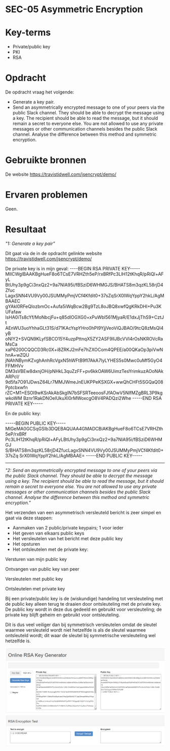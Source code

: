 # SEC-05 Asymmetric Encryption

# Key-terms
- Private/public key
- PKI
- RSA

# Opdracht

De opdracht vraag het volgende:
- Generate a key pair.
- Send an asymmetrically encrypted message to one of your peers via the public Slack channel. They should be able to decrypt the message using a key. The recipient should be able to read the message, but it should remain a secret to everyone else. You are not allowed to use any private messages or other communication channels besides the public Slack channel. Analyse the difference between this method and symmetric encryption.

# Gebruikte bronnen
De website https://travistidwell.com/jsencrypt/demo/
# Ervaren problemen
Geen.

# Resultaat

*"1: Generate a key pair"*

Dit gaat via de in de opdracht gelinkte website https://travistidwell.com/jsencrypt/demo/

De private key is in mijn geval:
----BEGIN RSA PRIVATE KEY-----
MIICWgIBAAKBgHueF8o6TCsE7VRHZth5eP/rxBRfPc3LlH12tKhqR/pRiQl+AFyL
BtUhy3p9gCi3nxQz2+9a7NlA95i/fBSziD6WHMGJS/BHATS8m3qzKL58rjD4Zfuc
LagxSNN4VU9Vy00JSUMMyPmjVCf4Kfdit0+37sZqSrX0IWqYppY2hkL/AgMBAAEC
gYAkl0RFeQIozbmOc+Aufa5iWqBcw2Bg9TzL8oJBQ8xwfQgKRkDHI+Pu3KUFafaw
lsHA0iTs8cYf/MoNbcjFu+q85dIOGXG0+xPuWbl561MjyaR/E1dxJjThS9+CztJt
AEnWU3uoYhhaGLt31S/d71KAcYspYHro0hPI9YjjVeoViQJBAO/9tcQ8zMsQI4yB
oNIY2+SVQN9KLyfSBCO15Y4uzpPttnqX5ZY2ASF9lIJBcVVI4rOsNKROVcRaMsCa
xaP6200CQQCD3Rc0X+i8ZRKJ2mFe7hZXOCom4QPEE/a00QKaOp3piVwNhnA+wZQU
jNAhNBymKZvghAnhRcVgxN5hWFtB9fl7AkA7lyLYHES5s0Mwc0uMf5GyO4FFMHVv
DM3sVBEw8dxnjOH/pNHkL3quZzFF+pv6kkOAW6UimzTesYrimkuzAOoNAkARPcI/
9d5fa7O91JDwsZ64Lr7MMJWmeJnEUKPPeKSXGX+wwQhCHFt5SGQaQ08Pptcbxwfn
rZC+M1+ESOI9wKSrAkAbSkgIN7bSFSRTeeoosFJfAOwV5NlfMZgBRL3P9kgwkoWM
Bznr1RakDNOelUkuXl0rMWoxcgO8V4PADQzi2Whe
-----END RSA PRIVATE KEY-----

En de public key:

-----BEGIN PUBLIC KEY-----
MIGeMA0GCSqGSIb3DQEBAQUAA4GMADCBiAKBgHueF8o6TCsE7VRHZth5eP/rxBRf
Pc3LlH12tKhqR/pRiQl+AFyLBtUhy3p9gCi3nxQz2+9a7NlA95i/fBSziD6WHMGJ
S/BHATS8m3qzKL58rjD4ZfucLagxSNN4VU9Vy00JSUMMyPmjVCf4Kfdit0+37sZq
SrX0IWqYppY2hkL/AgMBAAE=
-----END PUBLIC KEY-----

---

*"2: Send an asymmetrically encrypted message to one of your peers via the public Slack channel. They should be able to decrypt the message using a key. The recipient should be able to read the message, but it should remain a secret to everyone else. You are not allowed to use any private messages or other communication channels besides the public Slack channel. Analyse the difference between this method and symmetric encryption."* 

Het verzenden van een asymmetrisch versleuteld bericht is zeer simpel en gaat via deze stappen:
- Aanmaken van 2 public/private keypairs; 1 voor ieder
- Het geven van elkaars public keys
- Het versleutelen van het bericht met deze public key
- Het opsturen
- Het ontsleutelen met de private key:


Versturen van mijn public key

Ontvangen van public key van peer 

Versleutelen met public key

Ontsleutelen met private key



Bij een private/public key is de (wiskundige) handeling tot versleuteling met de public key alleen terug te draaien door ontsleuteling met de private key. De public key wordt in deze dus gedeeld en gebruikt voor versleuteling; de private key blijft geheim en gebruikt voor ontsleuteling.


Dit is dus veel veiliger dan bij symmetrisch versleutelen omdat de sleutel waarmee versleuteld wordt niet hetzelfde is als de sleutel waarmee ontsleuteld wordt; dit waar de sleutel bij symmetrische versleuteling wel hetzelfde is.

![Aanmaken RSA](/00_includes/Networking_Images/RSA1.png)


